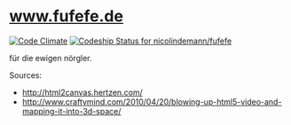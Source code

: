 www.fufefe.de
=====================

 [![Code Climate](https://codeclimate.com/github/nicolindemann/fufefe.png)](https://codeclimate.com/github/nicolindemann/fufefe) [ ![Codeship Status for nicolindemann/fufefe](https://www.codeship.io/projects/f93f7770-cb29-0131-ec9e-32e5a64033be/status?branch=master)](https://www.codeship.io/projects/22589)

für die ewigen nörgler.

Sources:

- http://html2canvas.hertzen.com/
- http://www.craftymind.com/2010/04/20/blowing-up-html5-video-and-mapping-it-into-3d-space/
